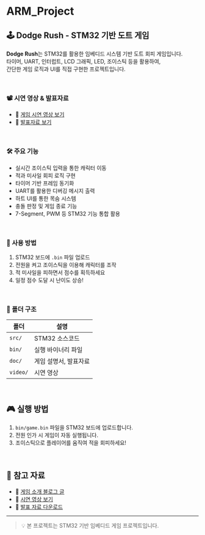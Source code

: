 # ARM_Project

## 🕹️ Dodge Rush - STM32 기반 도트 게임

**Dodge Rush**는 STM32를 활용한 임베디드 시스템 기반 도트 회피 게임입니다.  
타이머, UART, 인터럽트, LCD 그래픽, LED, 조이스틱 등을 활용하여,  
간단한 게임 로직과 UI를 직접 구현한 프로젝트입니다.

<br>

### 📽️ 시연 영상 & 발표자료
- 🔗 [게임 시연 영상 보기](https://lauriela8.github.io/your-video-link)
- 📑 [발표자료 보기](https://lauriela8.github.io/your-ppt-link)

<br>

### 🛠 주요 기능
- 실시간 조이스틱 입력을 통한 캐릭터 이동
- 적과 미사일 회피 로직 구현
- 타이머 기반 프레임 동기화
- UART를 활용한 디버깅 메시지 출력
- 하트 UI를 통한 목숨 시스템
- 충돌 판정 및 게임 종료 기능
- 7-Segment, PWM 등 STM32 기능 통합 활용

<br>

### 🔧 사용 방법
1. STM32 보드에 `.bin` 파일 업로드
2. 전원을 켜고 조이스틱을 이용해 캐릭터를 조작
3. 적 미사일을 피하면서 점수를 획득하세요
4. 일정 점수 도달 시 난이도 상승!

<br>

### 📁 폴더 구조
| 폴더 | 설명 |
|------|------|
| `src/`   | STM32 소스코드 |
| `bin/`   | 실행 바이너리 파일 |
| `doc/`   | 게임 설명서, 발표자료 |
| `video/` | 시연 영상 |

<br>

## 🎮 실행 방법

1. `bin/game.bin` 파일을 STM32 보드에 업로드합니다.
2. 전원 인가 시 게임이 자동 실행됩니다.
3. 조이스틱으로 플레이어를 움직여 적을 회피하세요!

<br>

## 🔗 참고 자료

- 📘 [게임 소개 블로그 글](https://lauriela8.github.io/posts/dodge-rush-intro/)
- 🎥 [시연 영상 보기](https://lauriela8.github.io/posts/dodge-rush-video/)
- 📄 [발표 자료 다운로드](./doc/발표자료.pdf)

---

> 💡 본 프로젝트는 STM32 기반 임베디드 게임 프로젝트입니다.
